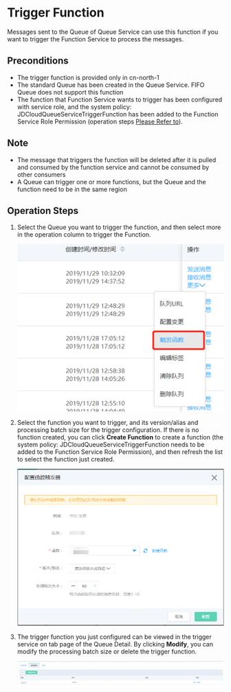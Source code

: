 # Trigger Function
  Messages sent to the Queue of Queue Service can use this function if you want to trigger the Function Service to process the messages.
  
## Preconditions

- The trigger function is provided only in cn-north-1
- The standard Queue has been created in the Queue Service. FIFO Queue does not support this function
- The function that Function Service wants to trigger has been configured with service role, and the system policy: JDCloudQueueServiceTriggerFunction has been added to the Function Service Role Permission (operation steps [Please Refer to](../../../../Elastic-Compute/Function-Service/Operation-Guide/invokefunction/triggermanagement/eventsourceservice/JQS-trigger.md)).

## Note

- The message that triggers the function will be deleted after it is pulled and consumed by the function service and cannot be consumed by other consumers
- A Queue can trigger one or more functions, but the Queue and the function need to be in the same region


## Operation Steps
1. Select the Queue you want to trigger the function, and then select more in the operation column to trigger the Function.

   ![触发函数](../../../../../image/Internet-Middleware/Queue-Service/触发函数-01.png)

2. Select the function you want to trigger, and its version/alias and processing batch size for the trigger configuration. If there is no function created, you can click **Create Function** to create a function (the system policy: JDCloudQueueServiceTriggerFunction needs to be added to the Function Service Role Permission), and then refresh the list to select the function just created.

   ![创建触发器](../../../../../image/Internet-Middleware/Queue-Service/触发函数-02.png)

3. The trigger function you just configured can be viewed in the trigger service on tab page of the Queue Detail. By clicking **Modify**, you can modify the processing batch size or delete the trigger function.

   
   ![修改和删除](../../../../../image/Internet-Middleware/Queue-Service/触发函数-03.png)




